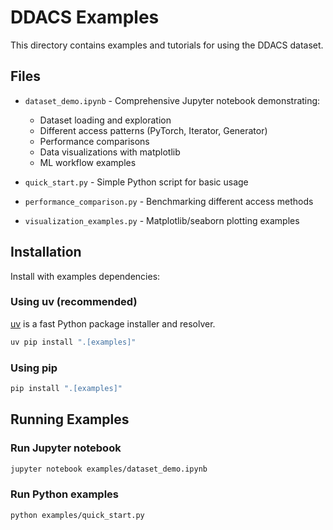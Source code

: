 # DDACS Examples

This directory contains examples and tutorials for using the DDACS dataset.

## Files

- `dataset_demo.ipynb` - Comprehensive Jupyter notebook demonstrating:
  - Dataset loading and exploration
  - Different access patterns (PyTorch, Iterator, Generator)
  - Performance comparisons
  - Data visualizations with matplotlib
  - ML workflow examples

- `quick_start.py` - Simple Python script for basic usage
- `performance_comparison.py` - Benchmarking different access methods
- `visualization_examples.py` - Matplotlib/seaborn plotting examples

## Installation

Install with examples dependencies:

### Using uv (recommended)
[uv](https://docs.astral.sh/uv/) is a fast Python package installer and resolver.
```bash
uv pip install ".[examples]"
```

### Using pip
```bash
pip install ".[examples]"
```

## Running Examples

### Run Jupyter notebook
```bash
jupyter notebook examples/dataset_demo.ipynb
```

### Run Python examples
```bash
python examples/quick_start.py
```